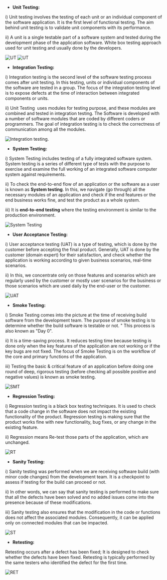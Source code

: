 ﻿- **Unit Testing:**
 
i) Unit testing involves the testing of each unit or an individual component of the software application. It is the first level of functional testing. The aim behind unit testing is to validate unit components with its performance.

ii) A unit is a single testable part of a software system and tested during the development phase of the application software. White box testing approach used for unit testing and usually done by the developers.

![UT](https://github.com/rhushikesh2000/JAVA_TUTORIAL_/assets/142867318/f7212f11-2599-4d10-af1c-5663b59f38f6) ![UT](https://github.com/rhushikesh2000/JAVA_TUTORIAL_/assets/142867318/936681ff-eb00-4f39-a188-65ca1a0a7c2b)

- **Integration Testing:**
  
i) Integration testing is the second level of the software testing process comes after unit testing. In this testing, units or individual components of the software are tested in a group. The focus of the integration testing level is to expose defects at the time of interaction between integrated components or units.

ii) Unit Testing  uses modules for testing purpose, and these modules are combined and tested in integration testing. The Software is developed with a number of software modules that are coded by different coders or programmers. The goal of integration testing is to check the correctness of communication among all the modules.

![Integration testing](https://github.com/rhushikesh2000/JAVA_TUTORIAL_/assets/142867318/9e88e9c5-6565-4aba-be84-923f31e0789c).

- **System Testing:**

i) System Testing includes testing of a fully integrated software system.  System testing is a series of different type of tests with the purpose to exercise and examine the full working of an integrated software computer system against requirements.

ii) To check the end-to-end flow of an application or the software as a user is known as **System testing**. In this, we navigate (go through) all the necessary modules of an application and check if the end features or the end business works fine, and test the product as a whole system.

iii) It is **end-to-end testing** where the testing environment is similar to the production environment.

![System Testing](https://github.com/rhushikesh2000/JAVA_TUTORIAL_/assets/142867318/2be0ebe4-6712-4fbd-9db2-073f0cab3816)

- **User Acceptance Testing:**
  
i) User acceptance testing (UAT) is a type of testing, which is done by the customer before accepting the final product. Generally, UAT is done by the customer (domain expert) for their satisfaction, and check whether the application is working according to given business scenarios, real-time scenarios.

ii) In this, we concentrate only on those features and scenarios which are regularly used by the customer or mostly user scenarios for the business or those scenarios which are used daily by the end-user or the customer.

![UAT](https://github.com/rhushikesh2000/JAVA_TUTORIAL_/assets/142867318/d5ebdc43-aa8d-4c6a-aa0e-0d3415035d80)
- **Smoke Testing:**
  
i) Smoke Testing comes into the picture at the time of receiving build software from the development team. The purpose of smoke testing is to determine whether the build software is testable or not. " This process is also known as "Day 0".

ii) It is a time-saving process. It reduces testing time because testing is done only when the key features of the application are not working or if the key bugs are not fixed. The focus of Smoke Testing is on the workflow of the core and primary functions of the application.

iii) Testing the basic & critical feature of an application before doing one round of deep, rigorous testing (before checking all possible positive and negative values) is known as smoke testing.

![SMT](https://github.com/rhushikesh2000/JAVA_TUTORIAL_/assets/142867318/257182a6-80f6-41df-91f7-bc4d76644e88)

- **Regression Testing:**
  
i) Regression testing is a black box testing techniques. It is used to check that a code change in the software does not impact the existing functionality of the product. Regression testing is making sure that the product works fine with new functionality, bug fixes, or any change in the existing feature.

ii)  Regression means Re-test those parts of the application, which are unchanged.

![RT](https://github.com/rhushikesh2000/JAVA_TUTORIAL_/assets/142867318/ce468812-5e8e-4b50-8eb1-1316a39fa1ce)


- **Sanity Testing:**
  
i) Sanity testing was performed when we are receiving software build (with minor code changes) from the development team. It is a checkpoint to assess if testing for the build can proceed or not.

ii) In other words, we can say that sanity testing is performed to make sure that all the defects have been solved and no added issues come into the presence because of these modifications.

iii) Sanity testing also ensures that the modification in the code or functions does not affect the associated modules. Consequently, it can be applied only on connected modules that can be impacted.

![ST](https://github.com/rhushikesh2000/JAVA_TUTORIAL_/assets/142867318/c830f1f9-5be1-45a9-9169-8b2129180ebc)

- **Retesting:**

Retesting occurs after a defect has been fixed; It is designed to check whether the defects have been fixed. Retesting is typically performed by the same testers who identified the defect for the first time.

![RET](https://github.com/rhushikesh2000/JAVA_TUTORIAL_/assets/142867318/fc076a3a-ab9d-4bf3-a88c-3072d92f787c)


